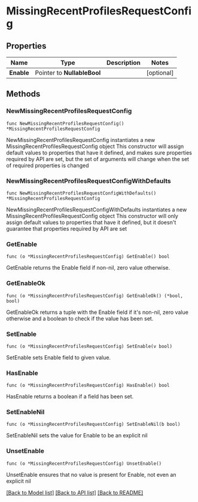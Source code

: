 # MissingRecentProfilesRequestConfig

## Properties

Name | Type | Description | Notes
------------ | ------------- | ------------- | -------------
**Enable** | Pointer to **NullableBool** |  | [optional] 

## Methods

### NewMissingRecentProfilesRequestConfig

`func NewMissingRecentProfilesRequestConfig() *MissingRecentProfilesRequestConfig`

NewMissingRecentProfilesRequestConfig instantiates a new MissingRecentProfilesRequestConfig object
This constructor will assign default values to properties that have it defined,
and makes sure properties required by API are set, but the set of arguments
will change when the set of required properties is changed

### NewMissingRecentProfilesRequestConfigWithDefaults

`func NewMissingRecentProfilesRequestConfigWithDefaults() *MissingRecentProfilesRequestConfig`

NewMissingRecentProfilesRequestConfigWithDefaults instantiates a new MissingRecentProfilesRequestConfig object
This constructor will only assign default values to properties that have it defined,
but it doesn't guarantee that properties required by API are set

### GetEnable

`func (o *MissingRecentProfilesRequestConfig) GetEnable() bool`

GetEnable returns the Enable field if non-nil, zero value otherwise.

### GetEnableOk

`func (o *MissingRecentProfilesRequestConfig) GetEnableOk() (*bool, bool)`

GetEnableOk returns a tuple with the Enable field if it's non-nil, zero value otherwise
and a boolean to check if the value has been set.

### SetEnable

`func (o *MissingRecentProfilesRequestConfig) SetEnable(v bool)`

SetEnable sets Enable field to given value.

### HasEnable

`func (o *MissingRecentProfilesRequestConfig) HasEnable() bool`

HasEnable returns a boolean if a field has been set.

### SetEnableNil

`func (o *MissingRecentProfilesRequestConfig) SetEnableNil(b bool)`

 SetEnableNil sets the value for Enable to be an explicit nil

### UnsetEnable
`func (o *MissingRecentProfilesRequestConfig) UnsetEnable()`

UnsetEnable ensures that no value is present for Enable, not even an explicit nil

[[Back to Model list]](../README.md#documentation-for-models) [[Back to API list]](../README.md#documentation-for-api-endpoints) [[Back to README]](../README.md)



